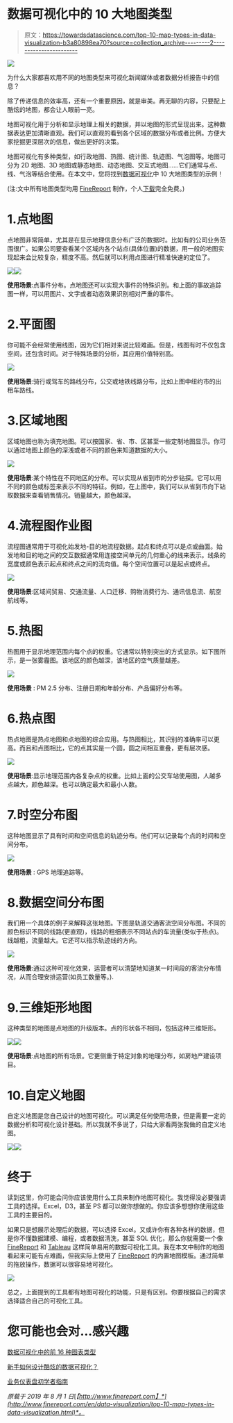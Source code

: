 # 数据可视化中的 10 大地图类型

> 原文：<https://towardsdatascience.com/top-10-map-types-in-data-visualization-b3a80898ea70?source=collection_archive---------2----------------------->

![](img/be26240e8fc7e536c42eb1b439cd631f.png)

为什么大家都喜欢用不同的地图类型来可视化新闻媒体或者数据分析报告中的信息？

除了传递信息的效率高，还有一个重要原因，就是审美。再无聊的内容，只要配上酷炫的地图，都会让人眼前一亮。

地图可视化用于分析和显示地理上相关的数据，并以地图的形式呈现出来。这种数据表达更加清晰直观。我们可以直观的看到各个区域的数据分布或者比例。方便大家挖掘更深层次的信息，做出更好的决策。

地图可视化有多种类型，如行政地图、热图、统计图、轨迹图、气泡图等。地图可分为 2D 地图、3D 地图或静态地图、动态地图、交互式地图……它们通常与点、线、气泡等结合使用。在本文中，您将找到[数据可视化](http://www.finereport.com/en/data-visualization/data-visualization-2.html?utm_source=medium&utm_medium=media&utm_campaign=blog&utm_term=10)中 10 大地图类型的示例！

(注:文中所有地图类型均用 [FineReport](http://www.finereport.com/en/product?utm_source=medium&utm_medium=media&utm_campaign=blog&utm_term=10) 制作，个人[下载](http://www.finereport.com/en/download?utm_source=medium&utm_medium=media&utm_campaign=blog&utm_term=10)完全免费。)

# 1.点地图

点地图非常简单，尤其是在显示地理信息分布广泛的数据时。比如有的公司业务范围很广。如果公司要查看某个区域内各个站点(具体位置)的数据，用一般的地图实现起来会比较复杂，精度不高。然后就可以利用点图进行精准快速的定位了。

![](img/64c21396efe66981d1243e6c2f97aeb8.png)![](img/c98eef75eaed337a253d0760ffd18275.png)

**使用场景**:点事件分布。点地图还可以实现大事件的特殊识别。和上面的事故追踪图一样，可以用图片、文字或者动态效果识别相对严重的事件。

# 2.平面图

你可能不会经常使用线图，因为它们相对来说比较难画。但是，线图有时不仅包含空间，还包含时间。对于特殊场景的分析，其应用价值特别高。

![](img/89292d16fa57eaf5c350e8eea4922a49.png)

**使用场景**:骑行或驾车的路线分布，公交或地铁线路分布，比如上图中纽约市的出租车路线。

# 3.区域地图

区域地图也称为填充地图。可以按国家、省、市、区甚至一些定制地图显示。你可以通过地图上颜色的深浅或者不同的颜色来知道数据的大小。

![](img/55a372926ca6dae180ef767c3870173a.png)

**使用场景**:某个特性在不同地区的分布。可以实现从省到市的分步钻探。它可以用不同的颜色或标签来表示不同的特征。例如，在上图中，我们可以从省到市向下钻取数据来查看销售情况。销量越大，颜色越深。

# 4.流程图作业图

流程图通常用于可视化始发地-目的地流程数据。起点和终点可以是点或曲面。始发地和目的地之间的交互数据通常用连接空间单元的几何重心的线来表示。线条的宽度或颜色表示起点和终点之间的流向值。每个空间位置可以是起点或终点。

![](img/0efd56dd9d922477c661be7b3ad3210f.png)

**使用场景**:区域间贸易、交通流量、人口迁移、购物消费行为、通讯信息流、航空航线等。

# 5.热图

热图用于显示地理范围内每个点的权重。它通常以特别突出的方式显示。如下图所示，是一张雾霾图。该地区的颜色越深，该地区的空气质量越差。

![](img/0488d35332d41dcd2c4d707f093166de.png)

**使用场景** : PM 2.5 分布、注册日期和年龄分布、产品偏好分布等。

# 6.热点图

热点地图是热点地图和点地图的综合应用。与热图相比，其识别的准确率可以更高。而且和点图相比，它的点其实是一个圆，圆之间相互重叠，更有层次感。

![](img/cbcdfd8bfef11dbc758286be507d149a.png)

**使用场景**:显示地理范围内各复杂点的权重。比如上面的公交车站使用图，人越多点越大，颜色越深。也可以确定最大和最小人数。

# 7.时空分布图

这种地图显示了具有时间和空间信息的轨迹分布。他们可以记录每个点的时间和空间分布。

![](img/f7162be7b29ee3ed22dcc38c72128f07.png)

**使用场景** : GPS 地理追踪等。

# 8.数据空间分布图

我们用一个具体的例子来解释这张地图。下图是轨道交通客流空间分布图。不同的颜色标识不同的线路(更直观)，线路的粗细表示不同站点的车流量(类似于热点)。线越粗，流量越大。它还可以指示轨迹线的方向。

![](img/a80ab443b36d615ee2dfbe74da0f1616.png)

**使用场景**:通过这种可视化效果，运营者可以清楚地知道某一时间段的客流分布情况，从而合理安排运营(如员工数量等。).

# 9.三维矩形地图

这种类型的地图是点地图的升级版本。点的形状各不相同，包括这种三维矩形。

![](img/009ffc245c0b2308a2cbe90bddfaf76e.png)![](img/1310decdaedf972a6dfe1318af924ed8.png)

**使用场景**:点地图的所有场景。它更侧重于特定对象的地理分布，如房地产建设项目。

# 10.自定义地图

自定义地图是您自己设计的地图可视化。可以满足任何使用场景，但是需要一定的数据分析和可视化设计基础。所以我就不多说了，只给大家看两张我做的自定义地图。

![](img/172619e9d57ac200bfb02f8acfb1a9bc.png)![](img/e4e262eb739ae0058360c4a637a01b56.png)

# 终于

读到这里，你可能会问你应该使用什么工具来制作地图可视化。我觉得没必要强调工具的选择。Excel，D3，甚至 PS 都可以做你想做的。你应该多想想你使用这些工具的主要目的。

如果只是想展示处理后的数据，可以选择 Excel。又或许你有各种各样的数据，但是你不懂数据建模、编程，或者数据清洗，甚至 SQL 优化，那么你就需要一个像 [FineReport](http://www.finereport.com/en/product?utm_source=medium&utm_medium=media&utm_campaign=blog&utm_term=10) 和 [Tableau](https://www.tableau.com/) 这样简单易用的数据可视化工具。我在本文中制作的地图看起来可能有点难画，但我实际上使用了 [FineReport](http://www.finereport.com/en/product?utm_source=medium&utm_medium=media&utm_campaign=blog&utm_term=10) 的内置地图模板。通过简单的拖放操作，数据可以很容易地可视化。

![](img/e6de927d8712f21e8c4033de1482122f.png)

总之，上面提到的工具都有地图可视化的功能，只是有区别。你要根据自己的需求选择适合自己的可视化工具。

# 您可能也会对…感兴趣

[数据可视化中的前 16 种图表类型](/top-16-types-of-chart-in-data-visualization-196a76b54b62)

[新手如何设计酷炫的数据可视化？](/how-can-beginners-design-cool-data-visualizations-d413ee288671)

[业务仪表盘初学者指南](/a-beginners-guide-to-business-dashboards-981a8192a967)

*原载于 2019 年 8 月 1 日*[*【http://www.finereport.com】*](http://www.finereport.com/en/data-visualization/top-10-map-types-in-data-visualization.html)*。*